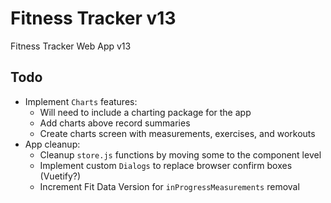 # Fitness Tracker v13

Fitness Tracker Web App v13

## Todo

- Implement `Charts` features:
  - Will need to include a charting package for the app
  - Add charts above record summaries
  - Create charts screen with measurements, exercises, and workouts
- App cleanup:
  - Cleanup `store.js` functions by moving some to the component level
  - Implement custom `Dialogs` to replace browser confirm boxes (Vuetify?)
  - Increment Fit Data Version for `inProgressMeasurements` removal
